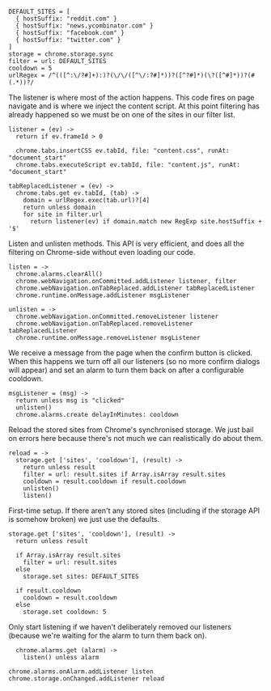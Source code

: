     DEFAULT_SITES = [
      { hostSuffix: "reddit.com" }
      { hostSuffix: "news.ycombinator.com" }
      { hostSuffix: "facebook.com" }
      { hostSuffix: "twitter.com" }
    ]
    storage = chrome.storage.sync
    filter = url: DEFAULT_SITES
    cooldown = 5
    urlRegex = /^(([^:\/?#]+):)?(\/\/([^\/:?#]*))?([^?#]*)(\?([^#]*))?(#(.*))?/

The listener is where most of the action happens. This code fires on page
navigate and is where we inject the content script. At this point filtering
has already happened so we must be on one of the sites in our filter list.

    listener = (ev) ->
      return if ev.frameId > 0

      chrome.tabs.insertCSS ev.tabId, file: "content.css", runAt: "document_start"
      chrome.tabs.executeScript ev.tabId, file: "content.js", runAt: "document_start"

    tabReplacedListener = (ev) ->
      chrome.tabs.get ev.tabId, (tab) ->
        domain = urlRegex.exec(tab.url)?[4]
        return unless domain
        for site in filter.url
          return listener(ev) if domain.match new RegExp site.hostSuffix + '$'

Listen and unlisten methods. This API is very efficient, and does all the
filtering on Chrome-side without even loading our code.

    listen = ->
      chrome.alarms.clearAll()
      chrome.webNavigation.onCommitted.addListener listener, filter
      chrome.webNavigation.onTabReplaced.addListener tabReplacedListener
      chrome.runtime.onMessage.addListener msgListener

    unlisten = ->
      chrome.webNavigation.onCommitted.removeListener listener
      chrome.webNavigation.onTabReplaced.removeListener tabReplacedListener
      chrome.runtime.onMessage.removeListener msgListener


We receive a message from the page when the confirm button is clicked. When
this happens we turn off all our listeners (so no more confirm dialogs will
appear) and set an alarm to turn them back on after a configurable cooldown.

    msgListener = (msg) ->
      return unless msg is "clicked"
      unlisten()
      chrome.alarms.create delayInMinutes: cooldown


Reload the stored sites from Chrome's synchronised storage. We just bail on
errors here because there's not much we can realistically do about them.

    reload = ->
      storage.get ['sites', 'cooldown'], (result) ->
        return unless result
        filter = url: result.sites if Array.isArray result.sites
        cooldown = result.cooldown if result.cooldown
        unlisten()
        listen()

First-time setup. If there aren't any stored sites (including if the storage
API is somehow broken) we just use the defaults.

    storage.get ['sites', 'cooldown'], (result) ->
      return unless result

      if Array.isArray result.sites
        filter = url: result.sites
      else
        storage.set sites: DEFAULT_SITES

      if result.cooldown
        cooldown = result.cooldown
      else
        storage.set cooldown: 5

Only start listening if we haven't deliberately removed our listeners (because
we're waiting for the alarm to turn them back on).

      chrome.alarms.get (alarm) ->
        listen() unless alarm

    chrome.alarms.onAlarm.addListener listen
    chrome.storage.onChanged.addListener reload
